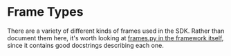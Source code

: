 # Frame Types

There are a variety of different kinds of frames used in the SDK. Rather than document them here, it's worth looking at [frames.py in the framework itself](https://github.com/daily-co/daily-ai-sdk/blob/3528f5d7356767a138e4b14a26c24f1809ae0b20/src/pipecat/pipeline/frames.py), since it contains good docstrings describing each one.
